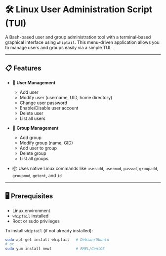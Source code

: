 # 🛠️ Linux User Administration Script (TUI)

A Bash-based user and group administration tool with a terminal-based graphical interface using `whiptail`. This menu-driven application allows you to manage users and groups easily via a simple TUI.

---

## 📋 Features

- 👤 **User Management**
  - Add user
  - Modify user (username, UID, home directory)
  - Change user password
  - Enable/Disable user account
  - Delete user
  - List all users

- 👥 **Group Management**
  - Add group
  - Modify group (name, GID)
  - Add user to group
  - Delete group
  - List all groups

- 📦 Uses native Linux commands like `useradd`, `usermod`, `passwd`, `groupadd`, `groupmod`, `getent`, and `id`

---

## 🖥️ Prerequisites

- Linux environment
- `whiptail` installed
- Root or sudo privileges

To install `whiptail` (if not already installed):

```bash
sudo apt-get install whiptail   # Debian/Ubuntu
# or
sudo yum install newt           # RHEL/CentOS

